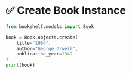 # ✅ Create Book Instance

```python
from bookshelf.models import Book

book = Book.objects.create(
    title="1984",
    author="George Orwell",
    publication_year=1949
)
print(book)

